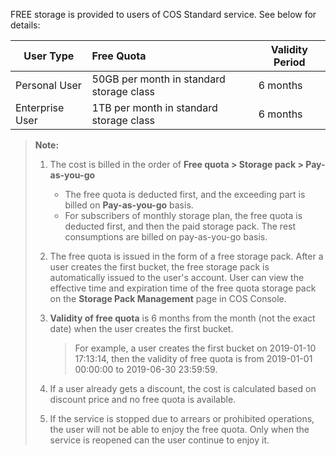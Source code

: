 FREE storage is provided to users of COS Standard service. See below for details: 

| User Type | Free Quota          | Validity Period |
| -------- | :---------------- | ------ |
| Personal User | 50GB per month in standard storage class | 6 months  |
| Enterprise User | 1TB per month in standard storage class  | 6 months  |

> **Note:**
>
> 1. The cost is billed in the order of **Free quota > Storage pack > Pay-as-you-go**
>    - The free quota is deducted first, and the exceeding part is billed on **Pay-as-you-go** basis.
>    - For subscribers of monthly storage plan, the free quota is deducted first, and then the paid storage pack. The rest consumptions are billed on pay-as-you-go basis. 
>
> 2. The free quota is issued in the form of a free storage pack. After a user creates the first bucket, the free storage pack is automatically issued to the user's account. User can view the effective time and expiration time of the free quota storage pack on the **Storage Pack Management** page in COS Console.
>
> 3. **Validity of free quota** is 6 months from the month (not the exact date) when the user creates the first bucket.
>
>    > For example, a user creates the first bucket on 2019-01-10 17:13:14, then the validity of free quota is from 2019-01-01 00:00:00 to 2019-06-30 23:59:59.
>
> 4. If a user already gets a discount, the cost is calculated based on discount price and no free quota is available.
>
> 5. If the service is stopped due to arrears or prohibited operations, the user will not be able to enjoy the free quota. Only when the service is reopened can the user continue to enjoy it.
